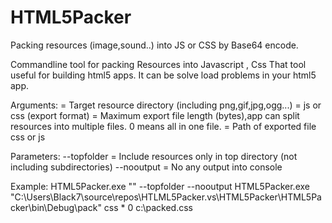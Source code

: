 # HTML5Packer
Packing resources (image,sound..) into JS or CSS by Base64 encode.

Commandline tool for packing Resources into Javascript , Css
That tool useful for building html5 apps. It can be solve load problems in your html5 app.

Arguments:
<TargetPath>       =  Target resource directory (including png,gif,jpg,ogg...)
<exportType>       = js or css (export format)
<PackSize>         = Maximum export file length (bytes),app can split resources into multiple files. 0 means all in one file.
<TargetOutputFile> = Path of exported file css or js

Parameters:
--topfolder   =  Include resources only in top directory (not including subdirectories)
--nooutput    = No any output into console

Example:
HTML5Packer.exe "<TargetPath>" <exportType> <FormatTypes> <PackSize> <TargetOutputFile> --topfolder --nooutput
HTML5Packer.exe "C:\Users\Black7\source\repos\HTLML5Packer\.vs\HTML5Packer\HTML5Packer\bin\Debug\pack" css * 0 c:\packed.css
